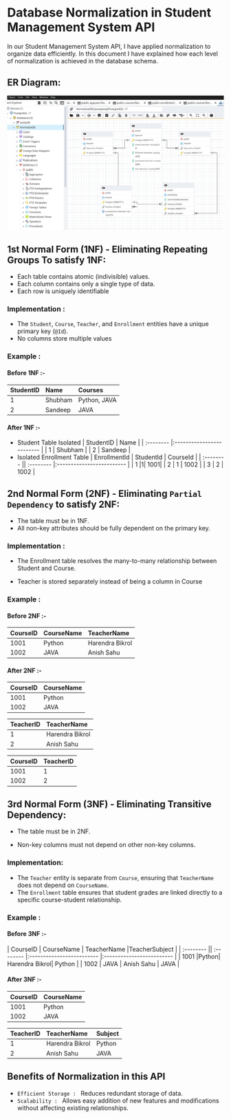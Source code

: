 
# Database Normalization in Student Management System API

In our Student Management System API, I have applied
normalization to organize data efficiently. In this document I have explained
how each level of normalization is achieved in the database schema.

## ER Diagram:

![ERD image](./Screenshots/ER_Diagram.png)

## 1st Normal Form (1NF) - Eliminating Repeating Groups To satisfy 1NF:

- Each table contains atomic (indivisible) values.
- Each column contains only a single type of data.
- Each row is uniquely identifiable

### Implementation : 
- The `Student`, `Course`, `Teacher`, and `Enrollment` entities have a unique primary key (`@Id`).
- No columns store multiple values

### Example : 
#### Before 1NF :- 
<!-- | StudentID | Name |  Courses                |
| :-------- || :-------- |:------------------------- |
| 1 |Shubham| Python, JAVA |
| 2 | Sandeep | JAVA | -->

| StudentID |  Name                | Courses |
| :-------- |:------------------------- | :--------|
| 1| Shubham | Python, JAVA|
| 2 | Sandeep | JAVA |

#### After 1NF :-
- Student Table Isolated
| StudentID |  Name                |
| :-------- |:------------------------- |
| 1 | Shubham |
| 2 | Sandeep |
- Isolated Enrollment Table
| EnrollmentId | StudentId |  CourseId                |
| :-------- || :-------- |:------------------------- |
| 1 |1| 1001|
| 2 | 1 | 1002 |
| 3 | 2 | 1002 |


## 2nd Normal Form (2NF) - Eliminating `Partial Dependency` to satisfy 2NF:

- The table must be in 1NF.
- All non-key attributes should be fully dependent on the primary key.


### Implementation : 
- The Enrollment table resolves the many-to-many relationship between Student and Course.

- Teacher is stored separately instead of being a column in Course

### Example : 
#### Before 2NF :- 

| CourseID |  CourseName                | TeacherName |
| :-------- |:------------------------- | :--------|
| 1001| Python | Harendra Bikrol|
| 1002 | JAVA | Anish Sahu |

#### After 2NF :-
| CourseID |  CourseName                |
| :-------- |:------------------------- |
| 1001 | Python |
| 1002 | JAVA |

| TeacherID |  TeacherName                |
| :-------- |:------------------------- |
| 1 | Harendra Bikrol |
| 2 | Anish Sahu |

| CourseID |  TeacherID                |
| :-------- |:------------------------- |
| 1001 |1 |
| 1002 | 2 |


## 3rd Normal Form (3NF) - Eliminating Transitive Dependency:

- The table must be in 2NF.

- Non-key columns must not depend on other non-key columns.




### Implementation:
- The `Teacher` entity is separate from `Course`, ensuring that `TeacherName` does not depend on `CourseName`.
- The `Enrollment` table ensures that student grades are linked directly to a specific course-student relationship.

### Example : 
#### Before 3NF :- 
| CourseID | CourseName |  TeacherName                |TeacherSubject               |
| :-------- || :-------- |:------------------------- |:------------------------- |
| 1001 |Python| Harendra Bikrol| Python |
| 1002 | JAVA | Anish Sahu | JAVA |

#### After 3NF :-
| CourseID |  CourseName                |
| :-------- |:------------------------- |
| 1001 | Python |
| 1002 | JAVA |

| TeacherID |  TeacherName                | Subject |
| :-------- |:------------------------- | :--------|
| 1 | Harendra Bikrol | Python|
| 2 | Anish Sahu | JAVA |


## Benefits of Normalization in this API
- `Efficient Storage : ` Reduces redundant storage of data.
- `Scalability : ` Allows easy addition of new features and modifications without affecting existing relationships.




